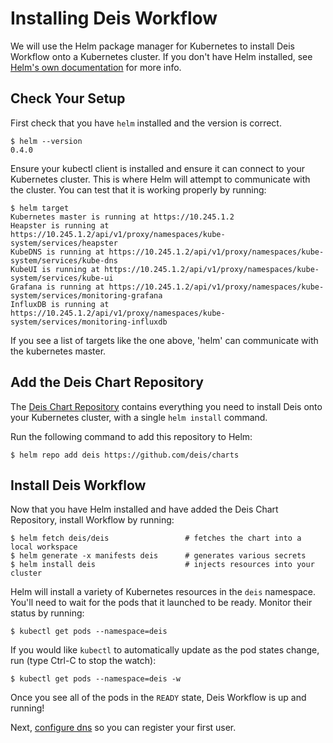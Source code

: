 # Installing Deis Workflow

We will use the Helm package manager for Kubernetes to install Deis Workflow onto a Kubernetes cluster. If you don't have Helm installed, see [Helm's own documentation][helm] for more info.

## Check Your Setup

First check that you have `helm` installed and the version is correct.

```
$ helm --version
0.4.0
```

Ensure your kubectl client is installed and ensure it can connect to your Kubernetes cluster. This
is where Helm will attempt to communicate with the cluster. You can test that it is working
properly by running:

```
$ helm target
Kubernetes master is running at https://10.245.1.2
Heapster is running at https://10.245.1.2/api/v1/proxy/namespaces/kube-system/services/heapster
KubeDNS is running at https://10.245.1.2/api/v1/proxy/namespaces/kube-system/services/kube-dns
KubeUI is running at https://10.245.1.2/api/v1/proxy/namespaces/kube-system/services/kube-ui
Grafana is running at https://10.245.1.2/api/v1/proxy/namespaces/kube-system/services/monitoring-grafana
InfluxDB is running at https://10.245.1.2/api/v1/proxy/namespaces/kube-system/services/monitoring-influxdb
```

If you see a list of targets like the one above, 'helm' can communicate with the kubernetes master.

## Add the Deis Chart Repository

The [Deis Chart Repository](https://github.com/deis/charts) contains everything you
need to install Deis onto your Kubernetes cluster, with a single `helm install` command.

Run the following command to add this repository to Helm:

```
$ helm repo add deis https://github.com/deis/charts
```

## Install Deis Workflow

Now that you have Helm installed and have added the Deis Chart Repository, install Workflow by running:

```
$ helm fetch deis/deis                 # fetches the chart into a local workspace
$ helm generate -x manifests deis      # generates various secrets
$ helm install deis                    # injects resources into your cluster
```

Helm will install a variety of Kubernetes resources in the `deis` namespace.
You'll need to wait for the pods that it launched to be ready. Monitor their status
by running:

```
$ kubectl get pods --namespace=deis
```

If you would like `kubectl` to automatically update as the pod states change, run (type Ctrl-C to stop the watch):
```
$ kubectl get pods --namespace=deis -w
```

Once you see all of the pods in the `READY` state, Deis Workflow is up and running!

Next, [configure dns][] so you can register your first user.

[helm]: http://helm.sh
[using deis]: ../using-deis/deploying-an-application.md
[configure dns]: ../managing-workflow/configuring-dns.md
